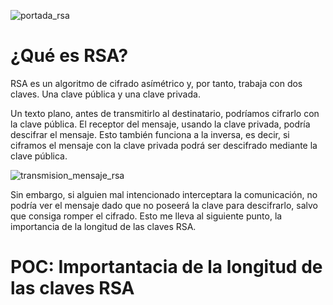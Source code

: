 ![portada_rsa](img/rsa-kryptosysteme.png) 

# ¿Qué es RSA?
RSA es un algoritmo de cifrado asímétrico y, por tanto, trabaja con dos claves. Una clave pública y una clave privada.

Un texto plano, antes de transmitirlo al destinatario, podríamos cifrarlo con la clave pública. El receptor del mensaje, usando la clave privada, podría descifrar el mensaje. Esto también funciona a la inversa, es decir, si ciframos el mensaje con la clave privada podrá ser descifrado mediante la clave pública.

![transmision_mensaje_rsa](img/criptografiaAsimetrica) 

Sin embargo, si alguien mal intencionado interceptara la comunicación, no podría ver el mensaje dado que no poseerá la clave para descifrarlo, salvo que consiga romper el cifrado. Esto me lleva al siguiente punto, la importancia de la longitud de las claves RSA.

# POC: Importantacia de la longitud de las claves RSA



